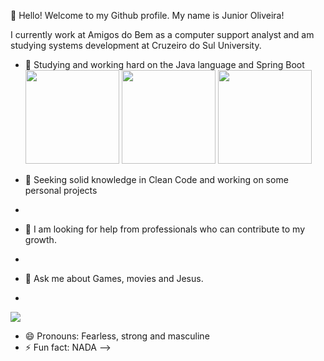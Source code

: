 👋 Hello! Welcome to my Github profile.
My name is Junior Oliveira!


          
 I currently work at Amigos do Bem as a computer support analyst and am studying systems development at Cruzeiro do Sul University.
 
- 🌱 Studying and working hard on the Java language and Spring Boot
 <img src="https://cdn.jsdelivr.net/gh/devicons/devicon@latest/icons/java/java-original-wordmark.svg" width="150" height="150"/>  <img src="https://cdn.jsdelivr.net/gh/devicons/devicon@latest/icons/spring/spring-original-wordmark.svg" width="150" height="150"/> <img src="https://cdn.jsdelivr.net/gh/devicons/devicon@latest/icons/archlinux/archlinux-plain.svg" width="150" height="150" />
 
  
          






 
- 👯 Seeking solid knowledge in Clean Code and working on some personal projects
- 
- 🤔 I am looking for help from professionals who can contribute to my growth.
- 
- 💬 Ask me about Games, movies and Jesus.
- 
<div>
<a href="https://www.linkedin.com/in/junior-oliveira-91095a297" target="_blank"><img loading="lazy" src="https://img.shields.io/badge/-LinkedIn-%230077B5?style=for-the-badge&logo=linkedin&logoColor=white" target="_blank"></a>   
</div>

- 😄 Pronouns: Fearless, strong and masculine
- ⚡ Fun fact: NADA
-->
